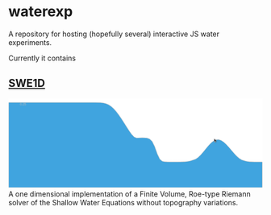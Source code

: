 # waterexp

A repository for hosting (hopefully several) interactive JS water experiments.

Currently it contains

## [SWE1D](https://jgalazm.github.io/swe1d.html)
![SWE1D preview](swe1d/snapshots/snap1.png)
A one dimensional implementation of a Finite Volume, Roe-type Riemann solver of the Shallow Water Equations without topography variations.
